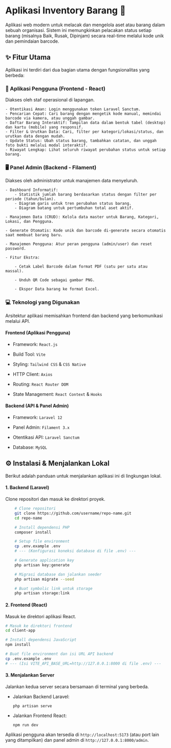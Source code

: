 # Aplikasi Inventory Barang 🚀
Aplikasi web modern untuk melacak dan mengelola aset atau barang dalam sebuah organisasi. Sistem ini memungkinkan pelacakan status setiap barang (misalnya Baik, Rusak, Dipinjam) secara real-time melalui kode unik dan pemindaian barcode.

## ✨ Fitur Utama
Aplikasi ini terdiri dari dua bagian utama dengan fungsionalitas yang berbeda:

### 📱 Aplikasi Pengguna (Frontend - React)
Diakses oleh staf operasional di lapangan.

    - Otentikasi Aman: Login menggunakan token Laravel Sanctum.
    - Pencarian Cepat: Cari barang dengan mengetik kode manual, memindai barcode via kamera, atau unggah gambar.
    - Daftar Barang Interaktif: Tampilan data dalam bentuk tabel (desktop) dan kartu (mobile) yang responsif.
    - Filter & Urutkan Data: Cari, filter per kategori/lokasi/status, dan urutkan data dengan mudah.
    - Update Status: Ubah status barang, tambahkan catatan, dan unggah foto bukti melalui modal interaktif.
    - Riwayat Lengkap: Lihat seluruh riwayat perubahan status untuk setiap barang.

### 🖥️ Panel Admin (Backend - Filament)
Diakses oleh administrator untuk manajemen data menyeluruh.

    - Dashboard Informatif:
        - Statistik jumlah barang berdasarkan status dengan filter per periode (tahun/bulan).
        - Diagram garis untuk tren perubahan status barang.
        - Diagram batang untuk pertumbuhan total aset aktif.

    - Manajemen Data (CRUD): Kelola data master untuk Barang, Kategori, Lokasi, dan Pengguna.

    - Generate Otomatis: Kode unik dan barcode di-generate secara otomatis saat membuat barang baru.

    - Manajemen Pengguna: Atur peran pengguna (admin/user) dan reset password.

    - Fitur Ekstra:

        - Cetak Label Barcode dalam format PDF (satu per satu atau massal).

        - Unduh QR Code sebagai gambar PNG.

        - Ekspor Data barang ke format Excel.

### 💻 Teknologi yang Digunakan
Arsitektur aplikasi memisahkan frontend dan backend yang berkomunikasi melalui API.

#### Frontend (Aplikasi Pengguna)

- Framework: ```React.js```

- Build Tool: ```Vite```

- Styling: ```Tailwind CSS``` & ```CSS Native```

- HTTP Client: ```Axios```

- Routing: ```React Router DOM```

- State Management: ```React Context``` & ```Hooks```

#### Backend (API & Panel Admin)

- Framework: ```Laravel 12```

- Panel Admin: ```Filament 3.x```

- Otentikasi API: ```Laravel Sanctum```

- Database: ```MySQL```

## ⚙️ Instalasi & Menjalankan Lokal
Berikut adalah panduan untuk menjalankan aplikasi ini di lingkungan lokal.

#### 1. Backend (Laravel)
Clone repositori dan masuk ke direktori proyek.

```bash
    # Clone repositori
    git clone https://github.com/username/repo-name.git
    cd repo-name

    # Install dependensi PHP
    composer install

    # Setup file environment
    cp .env.example .env
    # --- (Konfigurasi koneksi database di file .env) ---

    # Generate application key
    php artisan key:generate

    # Migrasi database dan jalankan seeder
    php artisan migrate --seed

    # Buat symbolic link untuk storage
    php artisan storage:link
```

#### 2. Frontend (React)
Masuk ke direktori aplikasi React.

```bash
# Masuk ke direktori frontend
cd client-app

# Install dependensi JavaScript
npm install

# Buat file environment dan isi URL API backend
cp .env.example .env
# --- (Isi VITE_API_BASE_URL=http://127.0.0.1:8000 di file .env) ---
```

#### 3. Menjalankan Server
Jalankan kedua server secara bersamaan di terminal yang berbeda.

- Jalankan Backend Laravel:

    ```php artisan serve```

- Jalankan Frontend React:

    ```npm run dev```

Aplikasi pengguna akan tersedia di ```http://localhost:5173``` (atau port lain yang ditampilkan) dan panel admin di ```http://127.0.0.1:8000/admin```.